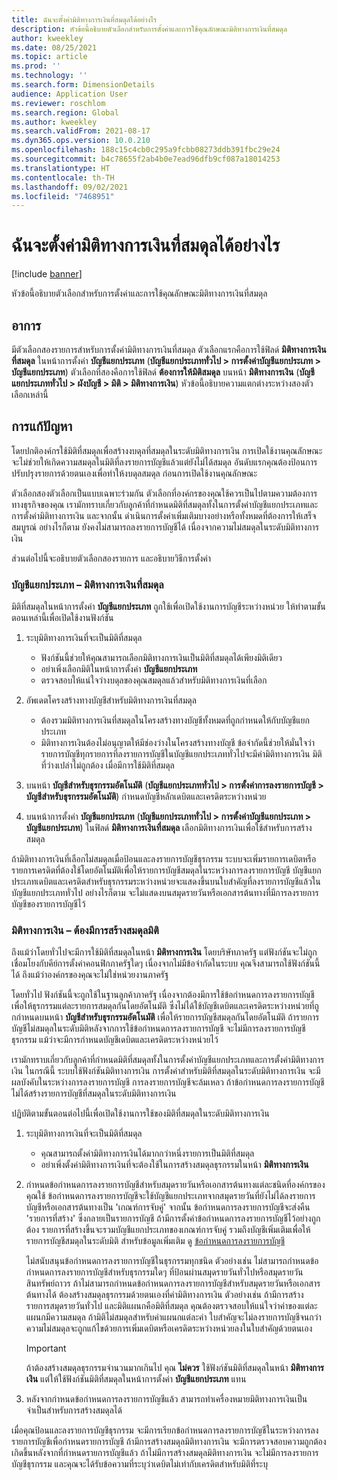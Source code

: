```yaml
---
title: ฉันจะตั้งค่ามิติทางการเงินที่สมดุลได้อย่างไร
description: หัวข้อนี้อธิบายตัวเลือกสำหรับการตั้งค่าและการใช้คุณลักษณะมิติทางการเงินที่สมดุล
author: kweekley
ms.date: 08/25/2021
ms.topic: article
ms.prod: ''
ms.technology: ''
ms.search.form: DimensionDetails
audience: Application User
ms.reviewer: roschlom
ms.search.region: Global
ms.author: kweekley
ms.search.validFrom: 2021-08-17
ms.dyn365.ops.version: 10.0.210
ms.openlocfilehash: 188c15c4cb0c295a9fcbb08273ddb391fbc29e24
ms.sourcegitcommit: b4c78655f2ab4b0e7ead96dfb9cf087a18014253
ms.translationtype: HT
ms.contentlocale: th-TH
ms.lasthandoff: 09/02/2021
ms.locfileid: "7468951"
---
```

# <a name="how-do-i-set-up-balancing-financial-dimensions"></a>ฉันจะตั้งค่ามิติทางการเงินที่สมดุลได้อย่างไร

[!include [banner](../includes/banner.md)]

หัวข้อนี้อธิบายตัวเลือกสำหรับการตั้งค่าและการใช้คุณลักษณะมิติทางการเงินที่สมดุล

## <a name="symptom"></a>อาการ

มีตัวเลือกสองรายการสำหรับการตั้งค่ามิติทางการเงินที่สมดุล ตัวเลือกแรกคือการใช้ฟิลด์ **มิติทางการเงินที่สมดุล** ในหน้าการตั้งค่า **บัญชีแยกประเภท** (**บัญชีแยกประเภททั่วไป \> การตั้งค่าบัญชีแยกประเภท \> บัญชีแยกประเภท**) ตัวเลือกที่สองคือการใช้ฟิลด์ **ต้องการให้มิติสมดุล** บนหน้า **มิติทางการเงิน** (**บัญชีแยกประเภททั่วไป > ผังบัญชี \> มิติ \> มิติทางการเงิน**) หัวข้อนี้อธิบายความแตกต่างระหว่างสองตัวเลือกเหล่านี้

## <a name="resolution"></a>การแก้ปัญหา

โดยปกติองค์กรใช้มิติที่สมดุลเพื่อสร้างงบดุลที่สมดุลในระดับมิติทางการเงิน การเปิดใช้งานคุณลักษณะจะไม่ช่วยให้เกิดความสมดุลในมิติที่ลงรายการบัญชีแล้วแต่ยังไม่ได้สมดุล อันดับแรกคุณต้องป้อนการปรับปรุงรายการด้วยตนเองเพื่อทำให้งบดุลสมดุล ก่อนการเปิดใช้งานคุณลักษณะ

ตัวเลือกสองตัวเลือกเป็นแบบเฉพาะร่วมกัน ตัวเลือกที่องค์กรของคุณใช้ควรเป็นไปตามความต้องการทางธุรกิจของคุณ เรามักทราบเกี่ยวกับลูกค้าที่กําหนดมิติที่สมดุลทั้งในการตั้งค่าบัญชีแยกประเภทและการตั้งค่ามิติทางการเงิน และจากนั้น ดำเนินการตั้งค่าเพิ่มเติมบางอย่างหรือทั้งหมดที่ต้องการให้เสร็จสมบูรณ์ อย่างไรก็ตาม ยังคงไม่สามารถลงรายการบัญชีได้ เนื่องจากความไม่สมดุลในระดับมิติทางการเงิน

ส่วนต่อไปนี้จะอธิบายตัวเลือกสองรายการ และอธิบายวิธีการตั้งค่า

### <a name="ledger--balancing-financial-dimension"></a>บัญชีแยกประเภท – มิติทางการเงินที่สมดุล

มิติที่สมดุลในหน้าการตั้งค่า **บัญชีแยกประเภท** ถูกใช้เพื่อเปิดใช้งานการบัญชีระหว่างหน่วย ให้ทำตามขั้นตอนเหล่านี้เพื่อเปิดใช้งานฟังก์ชัน

1. ระบุมิติทางการเงินที่จะเป็นมิติที่สมดุล

    - ฟังก์ชันนี้ช่วยให้คุณสามารถเลือกมิติทางการเงินเป็นมิติที่สมดุลได้เพียงมิติเดียว
    - อย่าเพิ่งเลือกมิติในหน้าการตั้งค่า **บัญชีแยกประเภท**
    - ตรวจสอบให้แน่ใจว่างบดุลของคุณสมดุลแล้วสำหรับมิติทางการเงินที่เลือก

2. อัพเดตโครงสร้างทางบัญชีสำหรับมิติทางการเงินที่สมดุล

    - ต้องรวมมิติทางการเงินที่สมดุลในโครงสร้างทางบัญชีทั้งหมดที่ถูกกำหนดให้กับบัญชีแยกประเภท
    - มิติทางการเงินต้องไม่อนุญาตให้มีช่องว่างในโครงสร้างทางบัญชี ข้อจํากัดนี้ช่วยให้มั่นใจว่ารายการบัญชีทุกรายการที่ลงรายการบัญชีในบัญชีแยกประเภททั่วไปจะมีค่ามิติทางการเงิน มิติที่ว่างเปล่าไม่ถูกต้อง เมื่อมีการใช้มิติที่สมดุล

3. บนหน้า **บัญชีสำหรับธุรกรรมอัตโนมัติ** (**บัญชีแยกประเภททั่วไป \> การตั้งค่าการลงรายการบัญชี \> บัญชีสำหรับธุรกรรมอัตโนมัติ**) กำหนดบัญชีหลักเดบิตและเครดิตระหว่างหน่วย
4. บนหน้าการตั้งค่า **บัญชีแยกประเภท** (**บัญชีแยกประเภททั่วไป \> การตั้งค่าบัญชีแยกประเภท \> บัญชีแยกประเภท**) ในฟิลด์ **มิติทางการเงินที่สมดุล** เลือกมิติทางการเงินเพื่อใช้สำหรับการสร้างสมดุล

ถ้ามิติทางการเงินที่เลือกไม่สมดุลเมื่อป้อนและลงรายการบัญชีธุรกรรม ระบบจะเพิ่มรายการเดบิตหรือรายการเครดิตที่ต้องใช้โดยอัตโนมัติเพื่อให้รายการบัญชีสมดุลในระหว่างการลงรายการบัญชี บัญชีแยกประเภทเดบิตและเครดิตสำหรับธุรกรรมระหว่างหน่วยจะแสดงขึ้นบนใบสำคัญที่ลงรายการบัญชีแล้วในบัญชีแยกประเภททั่วไป อย่างไรก็ตาม จะไม่แสดงบนสมุดรายวันหรือเอกสารต้นทางที่มีการลงรายการบัญชีของรายการบัญชีไว้

### <a name="financial-dimensions--require-the-dimension-to-be-balanced"></a>มิติทางการเงิน – ต้องมีการสร้างสมดุลมิติ

ถึงแม้ว่าโดยทั่วไปจะมีการใช้มิติที่สมดุลในหน้า **มิติทางการเงิน** โดยบริษัทภาครัฐ แต่ฟังก์ชันจะไม่ถูกเชื่อมโยงกับคีย์การตั้งค่าคอนฟิกภาครัฐใดๆ เนื่องจากไม่มีข้อจํากัดในระบบ คุณจึงสามารถใช้ฟังก์ชันนี้ได้ ถึงแม้ว่าองค์กรของคุณจะไม่ใช่หน่วยงานภาครัฐ

โดยทั่วไป ฟังก์ชันนี้จะถูกใช้ในฐานลูกค้าภาครัฐ เนื่องจากต้องมีการใช้ข้อกำหนดการลงรายการบัญชีเพื่อให้ธุรกรรมแต่ละรายการสมดุลกันโดยอัตโนมัติ ซึ่งไม่ได้ใช้บัญชีเดบิตและเครดิตระหว่างหน่วยที่ถูกกําหนดบนหน้า **บัญชีสำหรับธุรกรรมอัตโนมัติ** เพื่อให้รายการบัญชีสมดุลกันโดยอัตโนมัติ ถ้ารายการบัญชีไม่สมดุลในระดับมิติหลังจากการใช้ข้อกำหนดการลงรายการบัญชี จะไม่มีการลงรายการบัญชีธุรกรรม แม้ว่าจะมีการกําหนดบัญชีเดบิตและเครดิตระหว่างหน่วยไว้

เรามักทราบเกี่ยวกับลูกค้าที่กําหนดมิติที่สมดุลทั้งในการตั้งค่าบัญชีแยกประเภทและการตั้งค่ามิติทางการเงิน ในกรณีนี้ ระบบใช้ฟังก์ชันมิติทางการเงิน การตั้งค่าสำหรับมิติที่สมดุลในระดับมิติทางการเงิน จะมีผลบังคับในระหว่างการลงรายการบัญชี การลงรายการบัญชีจะล้มเหลว ถ้าข้อกำหนดการลงรายการบัญชีไม่ได้สร้างรายการบัญชีที่สมดุลในระดับมิติทางการเงิน

ปฏิบัติตามขั้นตอนต่อไปนี้เพื่อเปิดใช้งานการใช้ของมิติที่สมดุลในระดับมิติทางการเงิน

1. ระบุมิติทางการเงินที่จะเป็นมิติที่สมดุล

    - คุณสามารถตั้งค่ามิติทางการเงินได้มากกว่าหนึ่งรายการเป็นมิติที่สมดุล
    - อย่าเพิ่งตั้งค่ามิติทางการเงินที่จะต้องใช้ในการสร้างสมดุลธุรกรรมในหน้า **มิติทางการเงิน**

2. กําหนดข้อกำหนดการลงรายการบัญชีสำหรับสมุดรายวันหรือเอกสารต้นทางแต่ละชนิดที่องค์กรของคุณใช้ ข้อกำหนดการลงรายการบัญชีจะใช้บัญชีแยกประเภทจากสมุดรายวันที่ยังไม่ได้ลงรายการบัญชีหรือเอกสารต้นทางเป็น 'เกณฑ์การจับคู่' จากนั้น ข้อกำหนดการลงรายการบัญชีจะส่งคืน 'รายการที่สร้าง' ซึ่งกลายเป็นรายการบัญชี ถ้ามีการตั้งค่าข้อกำหนดการลงรายการบัญชีไว้อย่างถูกต้อง รายการที่สร้างขึ้นจะรวมบัญชีแยกประเภทของเกณฑ์การจับคู่ รวมถึงบัญชีเพิ่มเติมเพื่อให้รายการบัญชีสมดุลในระดับมิติ สำหรับข้อมูลเพิ่มเติม ดู [ข้อกำหนดการลงรายการบัญชี](posting-definitions.md) 
   
   ไม่สนับสนุนข้อกำหนดการลงรายการบัญชีในธุรกรรมทุกชนิด ตัวอย่างเช่น ไม่สามารถกําหนดข้อกําหนดการลงรายการบัญชีสำหรับธุรกรรมใดๆ ที่ป้อนผ่านสมุดรายวันทั่วไปหรือสมุดรายวันสินทรัพย์ถาวร ถ้าไม่สามารถกําหนดข้อกำหนดการลงรายการบัญชีสำหรับสมุดรายวันหรือเอกสารต้นทางได้ ต้องสร้างสมดุลธุรกรรมด้วยตนเองที่ค่ามิติทางการเงิน ตัวอย่างเช่น ถ้ามีการสร้างรายการสมุดรายวันทั่วไป และมิติแผนกคือมิติที่สมดุล คุณต้องตรวจสอบให้แน่ใจว่าค่าของแต่ละแผนกมีความสมดุล  ถ้ามิติไม่สมดุลสำหรับค่าแผนกแต่ละค่า ใบสำคัญจะไม่ลงรายการบัญชีจนกว่าความไม่สมดุลจะถูกแก้ไขด้วยการเพิ่มเดบิตหรือเครดิตระหว่างหน่วยลงในใบสำคัญด้วยตนเอง 

    > [!IMPORTANT]
    > ถ้าต้องสร้างสมดุลธุรกรรมจํานวนมากเกินไป คุณ **ไม่ควร** ใช้ฟังก์ชันมิติที่สมดุลในหน้า **มิติทางการเงิน** แต่ให้ใช้ฟังก์ชันมิติที่สมดุลในหน้าการตั้งค่า **บัญชีแยกประเภท** แทน

3. หลังจากกําหนดข้อกำหนดการลงรายการบัญชีแล้ว สามารถทำเครื่องหมายมิติทางการเงินเป็นจำเป็นสำหรับการสร้างสมดุลได้

เมื่อคุณป้อนและลงรายการบัญชีธุรกรรม จะมีการเรียกข้อกำหนดการลงรายการบัญชีในระหว่างการลงรายการบัญชีเพื่อกำหนดรายการบัญชี ถ้ามีการสร้างสมดุลมิติทางการเงิน จะมีการตรวจสอบความถูกต้องเกิดขึ้นหลังจากที่กําหนดรายการบัญชีแล้ว ถ้าไม่มีการสร้างสมดุลมิติทางการเงิน จะไม่มีการลงรายการบัญชีธุรกรรม และคุณจะได้รับข้อความที่ระบุว่าเดบิตไม่เท่ากับเครดิตสำหรับมิติที่ระบุ
